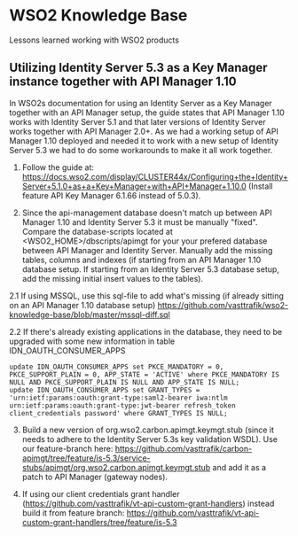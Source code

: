 # WSO2 Knowledge Base
Lessons learned working with WSO2 products

## Utilizing Identity Server 5.3 as a Key Manager instance together with API Manager 1.10
In WSO2s documentation for using an Identity Server as a Key Manager together with an API Manager setup, the guide states that API Manager 1.10 works with Identity Server 5.1 and that later versions of Identity Server works together with API Manager 2.0+.
As we had a working setup of API Manager 1.10 deployed and needed it to work with a new setup of Identity Server 5.3 we had to do some workarounds to make it all work together.

1. Follow the guide at: https://docs.wso2.com/display/CLUSTER44x/Configuring+the+Identity+Server+5.1.0+as+a+Key+Manager+with+API+Manager+1.10.0 (Install feature API Key Manager 6.1.66 instead of 5.0.3).

2. Since the api-management database doesn't match up between API Manager 1.10 and Identity Server 5.3 it must be manually "fixed".
Compare the database-scripts located at <WSO2_HOME>/dbscripts/apimgt for your your prefered database between API Manager and Identity Server. Manually add the missing tables, columns and indexes (if starting from an API Manager 1.10 database setup. If starting from an Identity Server 5.3 database setup, add the missing initial insert values to the tables).

  2.1 If using MSSQL, use this sql-file to add what's missing (if already sitting on an API Manager 1.10 database setup) https://github.com/vasttrafik/wso2-knowledge-base/blob/master/mssql-diff.sql
  
  2.2 If there's already existing applications in the database, they need to be upgraded with some new information in table IDN_OAUTH_CONSUMER_APPS
  ```
  update IDN_OAUTH_CONSUMER_APPS set PKCE_MANDATORY = 0, PKCE_SUPPORT_PLAIN = 0, APP_STATE = 'ACTIVE' where PKCE_MANDATORY IS NULL AND PKCE_SUPPORT_PLAIN IS NULL AND APP_STATE IS NULL;
  update IDN_OAUTH_CONSUMER_APPS set GRANT_TYPES = 'urn:ietf:params:oauth:grant-type:saml2-bearer iwa:ntlm urn:ietf:params:oauth:grant-type:jwt-bearer refresh_token client_credentials password' where GRANT_TYPES IS NULL;
  ```

3. Build a new version of org.wso2.carbon.apimgt.keymgt.stub (since it needs to adhere to the Identity Server 5.3s key validation WSDL). Use our feature-branch here: https://github.com/vasttrafik/carbon-apimgt/tree/feature/is-5.3/service-stubs/apimgt/org.wso2.carbon.apimgt.keymgt.stub and add it as a patch to API Manager (gateway nodes).

4. If using our client credentials grant handler (https://github.com/vasttrafik/vt-api-custom-grant-handlers) instead build it from feature branch: https://github.com/vasttrafik/vt-api-custom-grant-handlers/tree/feature/is-5.3